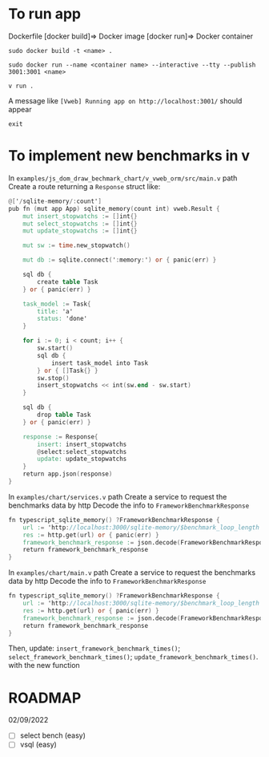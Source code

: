 # To run app
Dockerfile
[docker build]=> Docker image
[docker run]=> Docker container

`sudo docker build -t <name> .`

`sudo docker run --name <container name> --interactive --tty --publish 3001:3001 <name>`

`v run .`

A message like `[Vweb] Running app on http://localhost:3001/` should appear

`exit`

# To implement new benchmarks in v

In `examples/js_dom_draw_bechmark_chart/v_vweb_orm/src/main.v` path
Create a route returning a `Response` struct like:

```v ignore
@['/sqlite-memory/:count']
pub fn (mut app App) sqlite_memory(count int) vweb.Result {
	mut insert_stopwatchs := []int{}
	mut select_stopwatchs := []int{}
	mut update_stopwatchs := []int{}

	mut sw := time.new_stopwatch()

	mut db := sqlite.connect(':memory:') or { panic(err) }

	sql db {
		create table Task
	} or { panic(err) }

	task_model := Task{
		title: 'a'
		status: 'done'
	}

	for i := 0; i < count; i++ {
		sw.start()
		sql db {
			insert task_model into Task
		} or { []Task{} }
		sw.stop()
		insert_stopwatchs << int(sw.end - sw.start)
	}

	sql db {
		drop table Task
	} or { panic(err) }

	response := Response{
		insert:	insert_stopwatchs
		@select:select_stopwatchs
		update:	update_stopwatchs
	}
	return app.json(response)
}

```

In `examples/chart/services.v` path
Create a service to request the benchmarks data by http
Decode the info to `FrameworkBenchmarkResponse`
```v ignore
fn typescript_sqlite_memory() ?FrameworkBenchmarkResponse {
	url := 'http://localhost:3000/sqlite-memory/$benchmark_loop_length'
	res := http.get(url) or { panic(err) }
	framework_benchmark_response := json.decode(FrameworkBenchmarkResponse, res.body)!
	return framework_benchmark_response
}
```

In `examples/chart/main.v` path
Create a service to request the benchmarks data by http
Decode the info to `FrameworkBenchmarkResponse`
```v ignore
fn typescript_sqlite_memory() ?FrameworkBenchmarkResponse {
	url := 'http://localhost:3000/sqlite-memory/$benchmark_loop_length'
	res := http.get(url) or { panic(err) }
	framework_benchmark_response := json.decode(FrameworkBenchmarkResponse, res.body)!
	return framework_benchmark_response
}
```
Then, update:
`insert_framework_benchmark_times()`;
`select_framework_benchmark_times()`;
`update_framework_benchmark_times()`.
with the new function



# ROADMAP
02/09/2022
- [ ] select bench (easy)
- [ ] vsql (easy)
